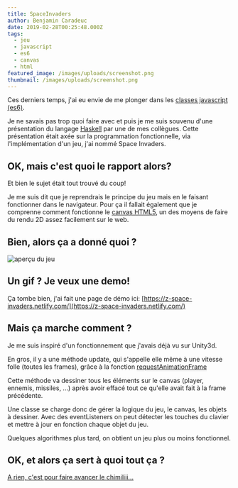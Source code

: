 ```yaml
---
title: SpaceInvaders
author: Benjamin Caradeuc
date: 2019-02-28T00:25:48.000Z
tags:
  - jeu
  - javascript
  - es6
  - canvas
  - html
featured_image: /images/uploads/screenshot.png
thumbnail: /images/uploads/screenshot.png
---
```

Ces derniers temps, j'ai eu envie de me plonger dans les [classes javascript (es6)](https://developer.mozilla.org/fr/docs/Web/JavaScript/Reference/Classes).

Je ne savais pas trop quoi faire avec et puis je me suis souvenu d'une présentation du langage [Haskell](https://www.haskell.org/) par une de mes collègues. Cette présentation était axée sur la programmation fonctionnelle, via l'implémentation d'un jeu, j'ai nommé Space Invaders.

## OK, mais c'est quoi le rapport alors?

Et bien le sujet était tout trouvé du coup!

Je me suis dit que je reprendrais le principe du jeu mais en le faisant fonctionner dans le navigateur. Pour ça il fallait également que je comprenne comment fonctionne le [canvas HTML5](https://developer.mozilla.org/fr/docs/Web/HTML/Element/canvas), un des moyens de faire du rendu 2D assez facilement sur le web.

## Bien, alors ça a donné quoi ?

![aperçu du jeu](https://github.com/benavern/space-invaders/blob/master/screenrecord.gif?raw=true)

## Un gif ? Je veux une demo!

Ça tombe bien, j'ai fait une page de démo ici: [https://z-space-invaders.netlify.com/](https://z-space-invaders.netlify.com/)

## Mais ça marche comment ?

Je me suis inspiré d'un fonctionnement que j'avais déjà vu sur Unity3d.

En gros, il y a une méthode update, qui s'appelle elle même à une vitesse folle (toutes les frames), grâce à la fonction [requestAnimationFrame](https://developer.mozilla.org/fr/docs/Web/API/Window/requestAnimationFrame)

Cette méthode va dessiner tous les éléments sur le canvas (player, ennemis, missiles, ...) après avoir effacé tout ce qu'elle avait fait à la frame précédente.

Une classe se charge donc de gérer la logique du jeu, le canvas, les objets à dessiner. Avec des eventListeners on peut détecter les touches du clavier et mettre à jour en fonction chaque objet du jeu.

Quelques algorithmes plus tard, on obtient un jeu plus ou moins fonctionnel.

## OK, et alors ça sert à quoi tout ça ?

[A rien, c'est pour faire avancer le chimiliii...](https://www.youtube.com/watch?v=bUdhyn2HofE)
